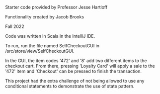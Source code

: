 Starter code provided by Professor Jesse Hartloff

Functionality created by Jacob Brooks

Fall 2022

Code was written in Scala in the IntelliJ IDE.

To run, run the file named SelfCheckoutGUI in /src/store/view/SelfCheckoutGUI.

In the GUI, the item codes '472' and '8' add two different items to the checkout cart. From there, pressing 'Loyalty Card' will apply a sale to the '472' item and 'Checkout' can be pressed to finish the transaction.

This project had the extra challenge of not being allowed to use any conditional statements to demonstrate the use of state pattern.
